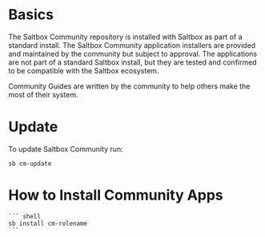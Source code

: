 # Basics

The Saltbox Community repository is installed with Saltbox as part of a standard install. The Saltbox Community application installers are provided and maintained by the community but subject to approval. The applications are not part of a standard Saltbox install, but they are tested and confirmed to be compatible with the Saltbox ecosystem.

Community Guides are written by the community to help others make the most of their system.

# Update

To update Saltbox Community run:

``` shell
sb cm-update
```
# How to Install Community Apps

    ``` shell
    sb install cm-rolename
    ```
